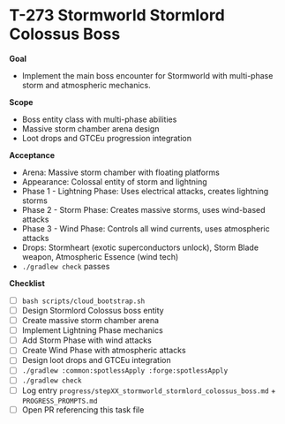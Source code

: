 # T-273 Stormworld Stormlord Colossus Boss

**Goal**

- Implement the main boss encounter for Stormworld with multi-phase storm and atmospheric mechanics.

**Scope**

- Boss entity class with multi-phase abilities
- Massive storm chamber arena design
- Loot drops and GTCEu progression integration

**Acceptance**

- Arena: Massive storm chamber with floating platforms
- Appearance: Colossal entity of storm and lightning
- Phase 1 - Lightning Phase: Uses electrical attacks, creates lightning storms
- Phase 2 - Storm Phase: Creates massive storms, uses wind-based attacks
- Phase 3 - Wind Phase: Controls all wind currents, uses atmospheric attacks
- Drops: Stormheart (exotic superconductors unlock), Storm Blade weapon, Atmospheric Essence (wind tech)
- `./gradlew check` passes

**Checklist**

- [ ] `bash scripts/cloud_bootstrap.sh`
- [ ] Design Stormlord Colossus boss entity
- [ ] Create massive storm chamber arena
- [ ] Implement Lightning Phase mechanics
- [ ] Add Storm Phase with wind attacks
- [ ] Create Wind Phase with atmospheric attacks
- [ ] Design loot drops and GTCEu integration
- [ ] `./gradlew :common:spotlessApply :forge:spotlessApply`
- [ ] `./gradlew check`
- [ ] Log entry `progress/stepXX_stormworld_stormlord_colossus_boss.md` + `PROGRESS_PROMPTS.md`
- [ ] Open PR referencing this task file
